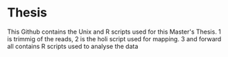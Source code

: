# Thesis

This Github contains the Unix and R scripts used for this Master's Thesis.
1 is trimmig of the reads, 2 is the holi script used for mapping.
3 and forward all contains R scripts used to analyse the data
